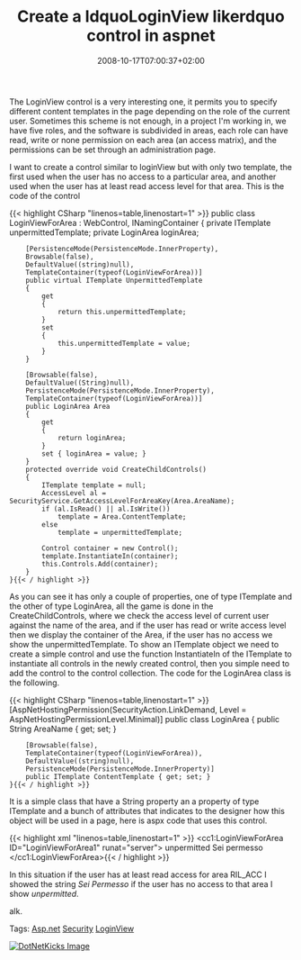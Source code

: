 ﻿---
title: "Create a ldquoLoginView likerdquo control in aspnet"
description: ""
date: 2008-10-17T07:00:37+02:00
draft: false
tags: [ASPNET]
categories: [ASPNET]
---
The LoginView control is a very interesting one, it permits you to specify different content templates in the page depending on the role of the current user. Sometimes this scheme is not enough, in a project I'm working in, we have five roles, and the software is subdivided in areas, each role can have  read, write or none permission on each area (an access matrix), and the permissions can be set through an administration page.

I want to create a control similar to loginView but with only two template, the first used when the user has no access to a particular area, and another used when the user has at least read access level for that area. This is the code of the control

{{< highlight CSharp "linenos=table,linenostart=1" >}}
    public class LoginViewForArea : WebControl, INamingContainer
    {
        private ITemplate unpermittedTemplate;
        private LoginArea loginArea;

        [PersistenceMode(PersistenceMode.InnerProperty),
        Browsable(false),
        DefaultValue((string)null),
        TemplateContainer(typeof(LoginViewForArea))]
        public virtual ITemplate UnpermittedTemplate
        {
            get
            {
                return this.unpermittedTemplate;
            }
            set
            {
                this.unpermittedTemplate = value;
            }
        }

        [Browsable(false),
        DefaultValue((String)null),
        PersistenceMode(PersistenceMode.InnerProperty),
        TemplateContainer(typeof(LoginViewForArea))]
        public LoginArea Area
        {
            get
            {
                return loginArea;
            }
            set { loginArea = value; }
        }
        protected override void CreateChildControls()
        {
            ITemplate template = null;
            AccessLevel al = SecurityService.GetAccessLevelForAreaKey(Area.AreaName);
            if (al.IsRead() || al.IsWrite())
                template = Area.ContentTemplate;
            else
                template = unpermittedTemplate;

            Control container = new Control();
            template.InstantiateIn(container);
            this.Controls.Add(container);
        }
    }{{< / highlight >}}

<!-- Code inserted with Steve Dunn's Windows Live Writer Code Formatter Plugin.  http://dunnhq.com -->

As you can see it has only a couple of properties, one of type ITemplate and the other of type LoginArea, all the game is done in the CreateChildControls, where we check the access level of current user against the name of the area, and if the user has read or write access level then we display the container of the Area, if the user has no access we show the unpermittedTemplate. To show an ITemplate object we need to create a simple control and use the function InstantiateIn of the ITemplate to instantiate all controls in the newly created control, then you simple need to add the control to the control collection. The code for the LoginArea class is the following.

{{< highlight CSharp "linenos=table,linenostart=1" >}}
    [AspNetHostingPermission(SecurityAction.LinkDemand, Level = AspNetHostingPermissionLevel.Minimal)]
    public class LoginArea
    {
        public String AreaName { get; set; }

        [Browsable(false),
        TemplateContainer(typeof(LoginViewForArea)),
        DefaultValue((string)null),
        PersistenceMode(PersistenceMode.InnerProperty)]
        public ITemplate ContentTemplate { get; set; }
    }{{< / highlight >}}

<!-- Code inserted with Steve Dunn's Windows Live Writer Code Formatter Plugin.  http://dunnhq.com -->

It is a simple class that have a String property an a property of type ITemplate and a bunch of attributes that indicates to the designer how this object will be used in a page, here is aspx code that uses this control.

{{< highlight xml "linenos=table,linenostart=1" >}}
<cc1:LoginViewForArea ID="LoginViewForArea1" runat="server">
    <UnpermittedTemplate>
        unpermitted
    </UnpermittedTemplate>
    <Area AreaName="RIL_ACC">
        <ContentTemplate>
            Sei permesso
        </ContentTemplate>
    </Area>
</cc1:LoginViewForArea>{{< / highlight >}}

<!-- Code inserted with Steve Dunn's Windows Live Writer Code Formatter Plugin.  http://dunnhq.com -->

In this situation if the user has at least read access for area RIL\_ACC I showed the string *Sei Permesso* if the user has no access to that area I show *unpermitted*.

alk.

Tags: [Asp.net](http://technorati.com/tag/Asp.net) [Security](http://technorati.com/tag/Security) [LoginView](http://technorati.com/tag/LoginView)

<script type="text/javascript">var dzone_url = 'http://www.codewrecks.com/blog/index.php/2008/10/17/create-a-loginview-like-control-in-aspnet/';</script><script type="text/javascript">var dzone_title = 'Create a *LoginView like* control in asp.net';</script><script type="text/javascript">var dzone_blurb = 'Create a *LoginView like* control in asp.net';</script><script type="text/javascript">var dzone_style = '2';</script><script language="javascript" src="http://widgets.dzone.com/widgets/zoneit.js"></script> 

[![DotNetKicks Image](http://www.dotnetkicks.com/Services/Images/KickItImageGenerator.ashx?url=http://www.codewrecks.com/blog/index.php/2008/10/17/create-a-loginview-like-control-in-aspnet/&amp;bgcolor=0080C0&amp;fgcolor=FFFFFF&amp;border=000000&amp;cbgcolor=D4E1ED&amp;cfgcolor=000000)](http://www.dotnetkicks.com/kick/?url=http://www.codewrecks.com/blog/index.php/2008/10/17/create-a-loginview-like-control-in-aspnet/)
